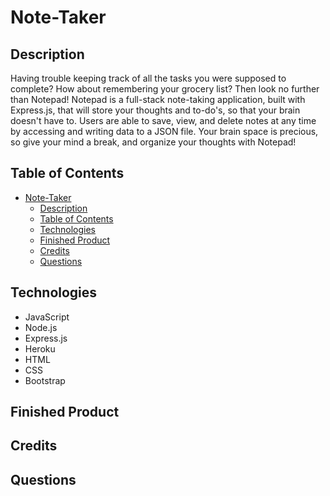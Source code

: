 # Note-Taker

## Description
Having trouble keeping track of all the tasks you were supposed to complete? How about remembering your grocery list? Then look no further than Notepad! Notepad is a full-stack note-taking application, built with Express.js, that will store your thoughts and to-do's, so that your brain doesn't have to. Users are able to save, view, and delete notes at any time by accessing and writing data to a JSON file. Your brain space is precious, so give your mind a break, and organize your thoughts with Notepad!

## Table of Contents
- [Note-Taker](#note-taker)
  - [Description](#description)
  - [Table of Contents](#table-of-contents)
  - [Technologies](#technologies)
  - [Finished Product](#finished-product)
  - [Credits](#credits)
  - [Questions](#questions)

## Technologies
* JavaScript
* Node.js
* Express.js
* Heroku
* HTML
* CSS
* Bootstrap

## Finished Product

## Credits

## Questions